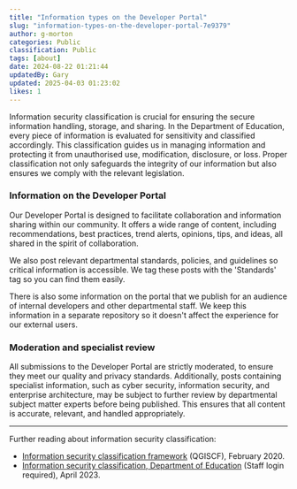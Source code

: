 ```yaml
---
title: "Information types on the Developer Portal"
slug: "information-types-on-the-developer-portal-7e9379"
author: g-morton
categories: Public
classification: Public
tags: [about]
date: 2024-08-22 01:21:44 
updatedBy: Gary
updated: 2025-04-03 01:23:02 
likes: 1
---
```


Information security classification is crucial for ensuring the secure information handling, storage, and sharing. In the Department of Education, every piece of information is evaluated for sensitivity and classified accordingly. This classification guides us in managing information and protecting it from unauthorised use, modification, disclosure, or loss. Proper classification not only safeguards the integrity of our information but also ensures we comply with the relevant legislation.

### Information on the Developer Portal

Our Developer Portal is designed to facilitate collaboration and information sharing within our community. It offers a wide range of content, including recommendations, best practices, trend alerts, opinions, tips, and ideas, all shared in the spirit of collaboration.

We also post relevant departmental standards, policies, and guidelines so critical information is accessible. We tag these posts with the 'Standards' tag so you can find them easily. 

There is also some information on the portal that we publish for an audience of internal developers and other departmental staff. We keep this information in a separate repository so it doesn't affect the experience for our external users.

### Moderation and specialist review

All submissions to the Developer Portal are strictly moderated, to ensure they meet our quality and privacy standards. Additionally, posts containing specialist information, such as cyber security, information security, and enterprise architecture, may be subject to further review by departmental subject matter experts before being published. This ensures that all content is accurate, relevant, and handled appropriately.

***

Further reading about information security classification:

- [Information security classification framework](https://www.forgov.qld.gov.au/information-and-communication-technology/qgea-policies-standards-and-guidelines/information-security-classification-framework-qgiscf) (QGISCF), February 2020.
- [Information security classification, Department of Education](https://intranet.qed.qld.gov.au/Services/InformationTechnology/information-management/Pages/information-security-classification.aspx) (Staff login required), April 2023.

